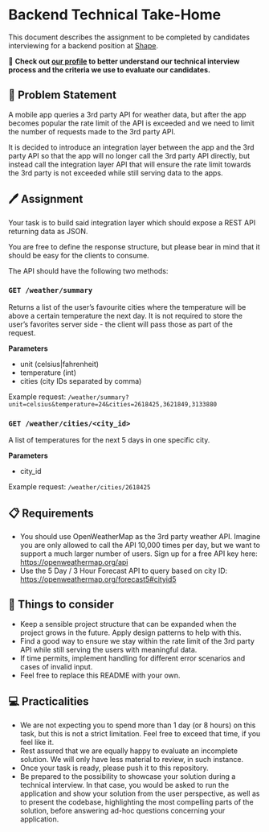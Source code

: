 # Backend Technical Take-Home 

This document describes the assignment to be completed by candidates interviewing for a backend position at [Shape](https://shape.dk).

👀 **Check out [our profile](https://github.com/shape-interviews) to better understand our technical interview process and the criteria we use to evaluate our candidates.**

## 📝 Problem Statement

A mobile app queries a 3rd party API for weather data, but after the app becomes popular the rate limit of the API is exceeded and we need to limit the number of requests made to the 3rd party API.

It is decided to introduce an integration layer between the app and the 3rd party API so that the app will no longer call the 3rd party API directly, but instead call the integration layer API that will ensure the rate limit towards the 3rd party is not exceeded while still serving data to the apps.

## 🖊️ Assignment

Your task is to build said integration layer which should expose a REST API returning data as JSON.

You are free to define the response structure, but please bear in mind that it should be easy for the clients to consume.

The API should have the following two methods:

### `GET /weather/summary`

Returns a list of the user’s favourite cities where the temperature will be above a certain temperature the next day. It is not required to store the user’s favorites server side - the client will pass those as part of the request.

**Parameters**
* unit (celsius|fahrenheit)
* temperature (int)
* cities (city IDs separated by comma)

Example request: `/weather/summary?unit=celsius&temperature=24&cities=2618425,3621849,3133880`

### `GET /weather/cities/<city_id>`

A list of temperatures for the next 5 days in one specific city.

**Parameters**

* city_id

Example request: `/weather/cities/2618425`

## 📋 Requirements

- You should use OpenWeatherMap as the 3rd party weather API. Imagine you are only allowed to call the API 10,000 times per day, but we want to support a much larger number of users. Sign up for a free API key here: https://openweathermap.org/api
- Use the 5 Day / 3 Hour Forecast API to query based on city ID: https://openweathermap.org/forecast5#cityid5

## 💬 Things to consider

* Keep a sensible project structure that can be expanded when the project grows in the future. Apply design patterns to help with this.
* Find a good way to ensure we stay within the rate limit of the 3rd party API while still serving the users with meaningful data.
* If time permits, implement handling for different error scenarios and cases of invalid input.
* Feel free to replace this README with your own.

## 💻 Practicalities

- We are not expecting you to spend more than 1 day (or 8 hours) on this task, but this is not a strict limitation. Feel free to exceed that time, if you feel like it.
- Rest assured that we are equally happy to evaluate an incomplete solution. We will only have less material to review, in such instance.
- Once your task is ready, please push it to this repository.
- Be prepared to the possibility to showcase your solution during a technical interview. In that case, you would be asked to run the application and show your solution from the user perspective, as well as to present the codebase, highlighting the most compelling parts of the solution, before answering ad-hoc questions concerning your application.
